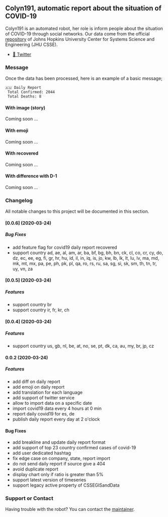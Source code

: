 ## Colyn191, automatic report about the situation of COVID-19

Colyn191 is an automated robot, her role is inform people about the situation of COVID-19 through social networks. Our data come from the official <a href="https://github.com/CSSEGISandData/COVID-19" target="_blank" >repository</a> of Johns Hopkins University Center for Systems Science and Engineering (JHU CSSE).

- [:robot: Twitter](https://twitter.com/colyn191)

### Message

Once the data has been processed, here is an example of a basic message;

```
🇦🇺 Daily Report
 Total Confirmed: 2044 
 Total Deaths: 8
```
#### With image (story)

Coming soon ...

#### With emoji

Coming soon ...

#### With recovered

Coming soon ...

#### With difference with D-1

Coming soon ...

### Changelog

All notable changes to this project will be documented in this section.

#### [0.0.6] (2020-03-24)

##### Bug Fixes

* add feature flag for covid19 daily report recovered
* support country ad, ae, al, am, ar, ba, bf, bg, bh, bn, ck, cl, co, cr, cy, do, dz, ec, ee, eg, fi, gr, hr, hu, id, il, in, iq, is, jo, kw, lb, lk, lt, lu, lv, ma, md, mk, mt, mx, pa, pe, ph, pk, pl, qa, ro, rs, ru, sa, sg, si, sk, sm, th, tn, tr, uy, vn, za

#### [0.0.5] (2020-03-24)

##### Features

* support country br
* support country ir, fr, kr, ch

#### [0.0.4] (2020-03-24)

##### Features

* support country us, gb, nl, be, at, no, se, pt, dk, ca, au, my, br, jp, cz

#### 0.0.2 (2020-03-24)

##### Features

* add diff on daily report
* add emoji on daily report
* add translation for each language
* add support of twitter service
* allow to import data on a specific date
* import covid19 data every 4 hours at 0 min
* report daily covid19 for es, de
* publish daily report every day at 2 o'clock

#### Bug Fixes

* add breakline and update daily report format
* add support of top 23 country confirmed cases of covid-19
* add user dedicated hashtag
* fix edge case on company, state, report import
* do not send daily report if source give a 404
* avoid duplicate report
* display chart only if ratio is greater than 5%
* support latest version of timeseries
* support legacy active property of CSSEGISandData

### Support or Contact

Having trouble with the robot? You can contact the [maintainer](https://github.com/arnaud-zg).
